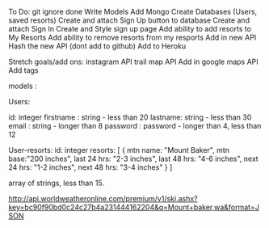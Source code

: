 To Do:
git ignore done
Write Models
Add Mongo
Create Databases (Users, saved resorts)
Create and attach Sign Up button to database
Create and attach Sign In
Create and Style sign up page
Add ability to add resorts to My Resorts
Add ability to remove resorts from my resports
Add in new API
Hash the new API (dont add to github)
Add to Heroku


Stretch goals/add ons:
instagram API
trail map API
Add in google maps API
Add tags

models :

Users:

id: integer
firstname : string - less than 20
lastname: string - less than 30
email : string - longer than 8
password :  password - longer than 4, less than 12


User-resorts:
id: integer
resorts: [
  {
    mtn name: "Mount Baker",
    mtn base:"200 inches",
    last 24 hrs: "2-3 inches",
    last 48 hrs: "4-6 inches",
    next 24 hrs: "1-2 inches",
    next 48 hrs: "3-4 inches"
  }
]

 array of strings, less than 15.

 http://api.worldweatheronline.com/premium/v1/ski.ashx?key=bc90f90bd0c24c27b4a231444162204&q=Mount+baker,wa&format=JSON
